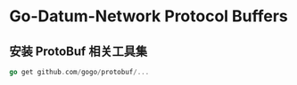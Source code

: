 # Go-Datum-Network Protocol Buffers

## 安装 ProtoBuf 相关工具集

```go
go get github.com/gogo/protobuf/...
```
